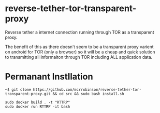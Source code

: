 # reverse-tether-tor-transparent-proxy
Reverse tether a internet connection running through TOR as a transparent proxy.

The benefit of this as there doesn't seem to be a transparent proxy varient on android for TOR (only a browser) so it will be a cheap and quick solution to transmitting all informaiton through TOR including ALL application data.

# Permanant Instllation

```
~$ git clone https://github.com/mcrrobinson/reverse-tether-tor-transparent-proxy.git && cd src && sudo bash install.sh
```

```
sudo docker build . -t "RTTRP"
sudo docker run RTTRP -it bash
```
